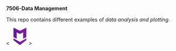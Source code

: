 **7506-Data Management**  

This repo contains different examples of _data analysis and plotting_.  



< ![alt text](https://github.com/adam-p/markdown-here/raw/master/src/common/images/icon48.png "Logo Title Text 1")>
